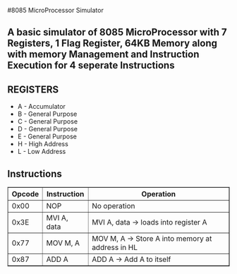 #8085 MicroProcessor Simulator

## A basic simulator of 8085 MicroProcessor with 7 Registers, 1 Flag Register, 64KB Memory along with memory Management and Instruction Execution for 4 seperate Instructions 



<h2> REGISTERS </h2>
<ul>
  <li>A - Accumulator</li>
  <li>B - General Purpose</li>
  <li>C - General Purpose</li>
  <li>D - General Purpose</li>
  <li>E - General Purpose</li>
  <li>H - High Address</li>
  <li>L - Low Address </li>
</ul>



<h2> Instructions </h2>

<table border="1">
    <thead>
        <tr>
            <th>Opcode</th>
            <th>Instruction</th>
            <th>Operation</th>
        </tr>
    </thead>
    <tbody>
        <tr>
            <td>0x00</td>
            <td>NOP</td>
            <td>No operation</td>
        </tr>
        <tr>
            <td>0x3E</td>
            <td>MVI A, data</td>
            <td>MVI A, data -> loads into register A</td>
        </tr>
        <tr>
            <td>0x77</td>
            <td>MOV M, A</td>
            <td>MOV M, A -> Store A into memory at address in HL</td>
        </tr>
        <tr>
            <td>0x87</td>
            <td>ADD A</td>
            <td>ADD A -> Add A to itself</td>
        </tr>
    </tbody>
</table>

